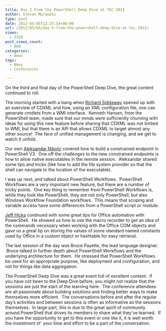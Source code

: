 ```yaml
---
title: Day 3 From the PowerShell Deep Dive at TEC 2012
author: Steven Murawski
type: post
date: 2012-05-05T12:25:54+00:00
url: /2012/05/05/day-3-from-the-powershell-deep-dive-at-tec-2012/
views:
  - 5328
post_views_count:
  - 868
categories:
  - News
tags:
  - News
  - Conferences

---
```

On the third and final day of the PowerShell Deep Dive, the great content continued to roll.

The morning started with a bang when [Richard Siddaway][1] opened up with an overview of CDXML and how, using an XML configuration file, one can generate cmdlets from a WMI interface.  Kenneth Hansen, from the PowerShell team, made sure that our minds were sufficiently churning with ideas for using this new feature before sharing that CDXML was not limited to WMI, but that there is an API that allows CDXML to target almost any other source!  The face of unified management is changing, and we get to watch it unfold.

Our own <a title="Follow Aleksandar on Twitter" href="http://twitter.com/alexandair" target="_blank">Aleksandar Nikolic</a> covered how to build a constrained endpoint in PowerShell V3.  One off the challenges to the new constrained endpoints is how to allow native executables in the remote session.  Aleksandar shared some tips and tricks (like how to add the file system provider so that the shell can navigate to the location of the executable).

I was up next, and talked about PowerShell Workflows.  PowerShell Workflows are a very important new feature, but there are a number of tricky points.  One key thing to remember from PowerShell Workflows is, while they look like PowerShell, they are not only PowerShell, but also Windows Workflow Foundation workflows.  This means that scoping and variable access have some differences from a PowerShell script or module.

[Jeff Hicks][2] continued with some great tips for Office automation with PowerShell.  He showed us how to use the macro recorder to get an idea of the commands necessary when working with the Office COM objects and gave us a great tip on storing the values of some standard named constants used by Office in a custom object or hashtable for easy retrieval.

The last session of the day was Bruce Payette, the lead language designer.  Bruce talked in further depth about PowerShell Workflows and the underlying architecture for them.  He stressed that PowerShell Workflows be used for an appropriate purpose, like deployment and configuration, and not for things like data aggregation.

The PowerShell Deep Dive was a great event full of excellent content.  If you have not been to the Deep Dive before, you might not realize that the sessions are just the start of the learning here.  The conference attendees are all passionate about building solutions and finding better ways to make themselves more efficient.  The conversations before and after the regular day&#8217;s activities and between sessions is often as informative as the sessions themselves.  In large part, this is due to the great spirit of community around PowerShell that drives its members to share what they&#8217;ve learned.  If you have the opportunity to get to this event or one like it, it is well worth the investment of  your time and effort to be a part of the conversation.

&nbsp;

[1]: http://richardspowershellblog.wordpress.com/
[2]: http://jdhitsolutions.com/blog/